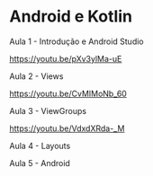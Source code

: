 # Android e Kotlin

Aula 1 - Introdução e Android Studio

https://youtu.be/pXv3ylMa-uE

Aula 2 - Views

https://youtu.be/CvMIMoNb_60

Aula 3 - ViewGroups

https://youtu.be/VdxdXRda-_M

Aula 4 - Layouts

Aula 5 - Android
